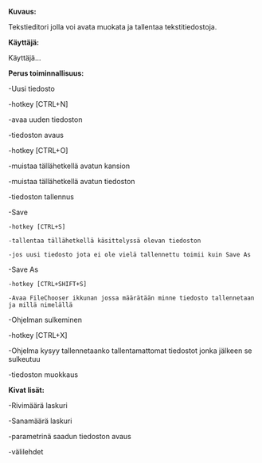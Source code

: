 **Kuvaus:** 

Tekstieditori jolla voi avata muokata ja tallentaa tekstitiedostoja.

**Käyttäjä:**

Käyttäjä...

**Perus toiminnallisuus:**

-Uusi tiedosto
  
  -hotkey [CTRL+N]
  
  -avaa uuden tiedoston
  

-tiedoston avaus
  
  -hotkey [CTRL+O]
  
  -muistaa tällähetkellä avatun kansion
  
  -muistaa tällähetkellä avatun tiedoston

-tiedoston tallennus
  
  -Save 
    
    -hotkey [CTRL+S]
    
    -tallentaa tällähetkellä käsittelyssä olevan tiedoston
    
    -jos uusi tiedosto jota ei ole vielä tallennettu toimii kuin Save As
  
  -Save As
  
    -hotkey [CTRL+SHIFT+S]
  
    -Avaa FileChooser ikkunan jossa määrätään minne tiedosto tallennetaan ja millä nimelällä

-Ohjelman sulkeminen
  
  -hotkey [CTRL+X]
  
  -Ohjelma kysyy tallennetaanko tallentamattomat tiedostot jonka jälkeen se sulkeutuu

-tiedoston muokkaus

**Kivat lisät:**

-Rivimäärä laskuri

-Sanamäärä laskuri

-parametrinä saadun tiedoston avaus

-välilehdet
